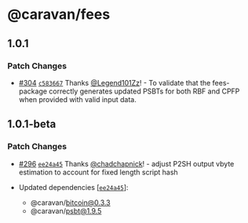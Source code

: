 # @caravan/fees

## 1.0.1

### Patch Changes

- [#304](https://github.com/caravan-bitcoin/caravan/pull/304) [`c583667`](https://github.com/caravan-bitcoin/caravan/commit/c583667f136331539098c70a7c2247e580e7ce47) Thanks [@Legend101Zz](https://github.com/Legend101Zz)! - To validate that the fees-package correctly generates updated PSBTs for both RBF and CPFP when provided with valid input data.

## 1.0.1-beta

### Patch Changes

- [#296](https://github.com/caravan-bitcoin/caravan/pull/296) [`ee24a45`](https://github.com/caravan-bitcoin/caravan/commit/ee24a453d20b37fc0fed1455dcde41ec2ddd6e09) Thanks [@chadchapnick](https://github.com/chadchapnick)! - adjust P2SH output vbyte estimation to account for fixed length script hash

- Updated dependencies [[`ee24a45`](https://github.com/caravan-bitcoin/caravan/commit/ee24a453d20b37fc0fed1455dcde41ec2ddd6e09)]:
  - @caravan/bitcoin@0.3.3
  - @caravan/psbt@1.9.5
